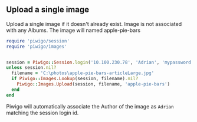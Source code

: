 ## Upload a single image

Upload a single image if it doesn't already exist. Image is not associated with any Albums. The image will named apple-pie-bars

```ruby
require 'piwigo/session'
require 'piwigo/images'


session = Piwigo::Session.login('10.100.230.78', 'Adrian', 'mypassword', https: false)
unless session.nil?
  filename = 'C:\photos\apple-pie-bars-articleLarge.jpg'
  if Piwigo::Images.Lookup(session, filename).nil?
    Piwigo::Images.Upload(session, filename, 'apple-pie-bars')
  end
end
```

Piwigo will automatically associate the Author of the image as `Adrian` matching the session login id.